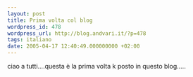 ```yaml
---
layout: post
title: Prima volta col blog
wordpress_id: 478
wordpress_url: http://blog.andvari.it/?p=478
tags: italiano
date: 2005-04-17 12:40:49.000000000 +02:00
---
```

ciao a tutti....questa è la prima volta k posto in questo blog.....

<img src="http://helios89.splinder.com/editor/fck/editor/images/smiley/rhymbox-1.0/laugh.gif" alt="" />
